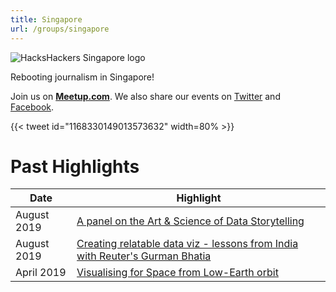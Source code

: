 ```yaml
---
title: Singapore
url: /groups/singapore
---
```


![HacksHackers Singapore logo](https://pbs.twimg.com/profile_banners/3194842794/1489242434/1500x500)

Rebooting journalism in Singapore!

Join us on **[Meetup.com](https://www.meetup.com/Hacks-Hackers-Singapore/)**. We also share our events on [Twitter](https://twitter.com/HacksHackersSG) and [Facebook](https://www.facebook.com/groups/418998064887925).

{{< tweet id="1168330149013573632" width=80% >}}

# Past Highlights

| **Date**  | **Highlight** |  
|-----------|---------------|  
| August 2019 | [A panel on the Art & Science of Data Storytelling ](https://www.meetup.com/Hacks-Hackers-Singapore/events/264146597/) |
| August 2019 | [Creating relatable data viz - lessons from India with Reuter's Gurman Bhatia](https://www.meetup.com/Hacks-Hackers-Singapore/events/263183042/) |   
| April 2019 | [Visualising for Space from Low-Earth orbit](https://www.meetup.com/Hacks-Hackers-Singapore/events/260083618/) |
